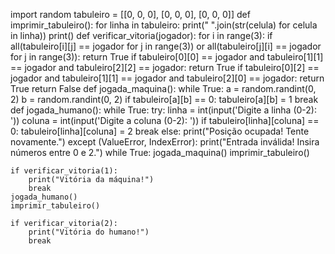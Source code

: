 
import random
tabuleiro = [[0, 0, 0], [0, 0, 0], [0, 0, 0]]
def imprimir_tabuleiro():
    for linha in tabuleiro:
        print(" ".join(str(celula) for celula in linha))
    print()
def verificar_vitoria(jogador):
    for i in range(3):
        if all(tabuleiro[i][j] == jogador for j in range(3)) or all(tabuleiro[j][i] == jogador for j in range(3)):
            return True
    if tabuleiro[0][0] == jogador and tabuleiro[1][1] == jogador and tabuleiro[2][2] == jogador:
        return True
    if tabuleiro[0][2] == jogador and tabuleiro[1][1] == jogador and tabuleiro[2][0] == jogador:
        return True
    return False
def jogada_maquina():
    while True:
        a = random.randint(0, 2)
        b = random.randint(0, 2)
        if tabuleiro[a][b] == 0:
            tabuleiro[a][b] = 1
            break
def jogada_humano():
    while True:
        try:
            linha = int(input('Digite a linha (0-2): '))
            coluna = int(input('Digite a coluna (0-2): '))
            if tabuleiro[linha][coluna] == 0:
                tabuleiro[linha][coluna] = 2
                break
            else:
                print("Posição ocupada! Tente novamente.")
        except (ValueError, IndexError):
            print("Entrada inválida! Insira números entre 0 e 2.")
while True:
    jogada_maquina()
    imprimir_tabuleiro()
    
    if verificar_vitoria(1):
        print("Vitória da máquina!")
        break
    jogada_humano()
    imprimir_tabuleiro()
    
    if verificar_vitoria(2):
        print("Vitória do humano!")
        break
